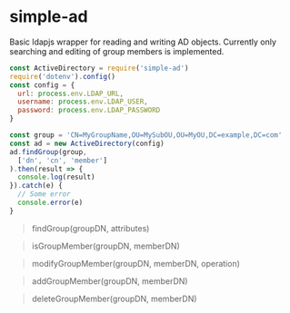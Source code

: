 # simple-ad

Basic ldapjs wrapper for reading and writing AD objects. Currently only searching and editing of group members is implemented.

````javascript
const ActiveDirectory = require('simple-ad')
require('dotenv').config()
const config = {
  url: process.env.LDAP_URL,
  username: process.env.LDAP_USER,
  password: process.env.LDAP_PASSWORD
}

const group = 'CN=MyGroupName,OU=MySubOU,OU=MyOU,DC=example,DC=com'
const ad = new ActiveDirectory(config)
ad.findGroup(group,
  ['dn', 'cn', 'member']
).then(result => {
  console.log(result)
}).catch(e) {
  // Some error
  console.error(e)
}

````

> findGroup(groupDN, attributes)

> isGroupMember(groupDN, memberDN)

> modifyGroupMember(groupDN, memberDN, operation)

> addGroupMember(groupDN, memberDN)

> deleteGroupMember(groupDN, memberDN)
